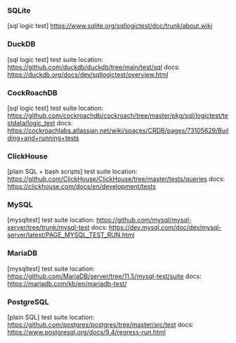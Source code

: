 ### SQLite
[sql logic test]
https://www.sqlite.org/sqllogictest/doc/trunk/about.wiki

### DuckDB
[sql logic test]
test suite location: https://github.com/duckdb/duckdb/tree/main/test/sql
docs: https://duckdb.org/docs/dev/sqllogictest/overview.html


### CockRoachDB
[sql logic test]
test suite location: https://github.com/cockroachdb/cockroach/tree/master/pkg/sql/logictest/testdata/logic_test
docs: https://cockroachlabs.atlassian.net/wiki/spaces/CRDB/pages/73105629/Building+and+running+tests


### ClickHouse
[plain SQL + bash scripts]
test suite location: https://github.com/ClickHouse/ClickHouse/tree/master/tests/queries
docs: https://clickhouse.com/docs/en/development/tests


### MySQL
[mysqltest]
test suite location: https://github.com/mysql/mysql-server/tree/trunk/mysql-test
docs: https://dev.mysql.com/doc/dev/mysql-server/latest/PAGE_MYSQL_TEST_RUN.html


### MariaDB
[mysqltest]
test suite location: https://github.com/MariaDB/server/tree/11.5/mysql-test/suite
docs: https://mariadb.com/kb/en/mariadb-test/


### PostgreSQL
[plain SQL]
test suite location: https://github.com/postgres/postgres/tree/master/src/test
docs: https://www.postgresql.org/docs/9.4/regress-run.html